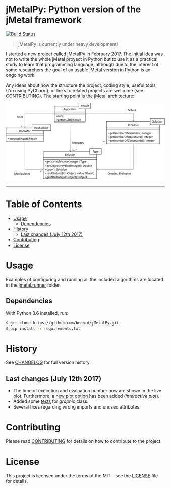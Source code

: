 # jMetalPy: Python version of the jMetal framework
[![Build Status](https://travis-ci.org/jMetal/jMetalPy.svg?branch=master)](https://travis-ci.org/jMetal/jMetalPy)

> jMetalPy is currently under heavy development!  

I started a new project called jMetalPy in February 2017. The initial idea was not to write the whole jMetal proyect in Python but to use it as a practical study to learn that programming language, although due to the interest of some researchers the goal of an usable jMetal version in Python is an ongoing work.

Any ideas about how the structure the project, coding style, useful tools (I'm using PyCharm), or links to related projects are welcome (see [CONTRIBUTING](https://github.com/jMetal/jMetalPy/blob/master/CONTRIBUTING.md)). The starting point is the jMetal architecture:

![jMetal architecture](resources/jMetal5UML.png)

---


# Table of Contents
- [Usage](#usage)
	- [Dependencies](#dependencies)
- [History](#history)
	- [Last changes (July 12th 2017)](#last-changes-july-12th-2017)
- [Contributing](#contributing)
- [License](#license)


# Usage
Examples of configuring and running all the included algorithms are located in the [jmetal.runner](https://github.com/jMetal/jMetalPy/tree/master/jmetal/runner) folder.

## Dependencies
With Python 3.6 installed, run:
```Bash
$ git clone https://github.com/benhid/jMetalPy.git
$ pip install -r requirements.txt
```

# History
See [CHANGELOG](CHANGELOG.md) for full version history.

## Last changes (July 12th 2017)
* The time of execution and evaluation number now are shown in the live plot. Furthermore, a [new plot option](jmetal/runner/multiobjective/nsgaII_standard_settings_with_observer_plot_interactive.py) has been added (*interactive plot*).
* Added some [tests](jmetal/util/test/test_graphic.py) for *graphic* class.
* Several fixes regarding wrong imports and unused attributes.

# Contributing
Please read [CONTRIBUTING](CONTRIBUTING.md) for details on how to contribute to the project.

# License
This project is licensed under the terms of the MIT - see the [LICENSE](LICENSE) file for details.
